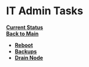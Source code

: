 # IT Admin Tasks

**[Current Status](../development/status/weekly/current_status.md)**\
**[Back to Main](../README.md)**

- **[Reboot](./reboot.md)**
- **[Backups](./backups/backups.md)**
- **[Drain Node](./drain.md)**
